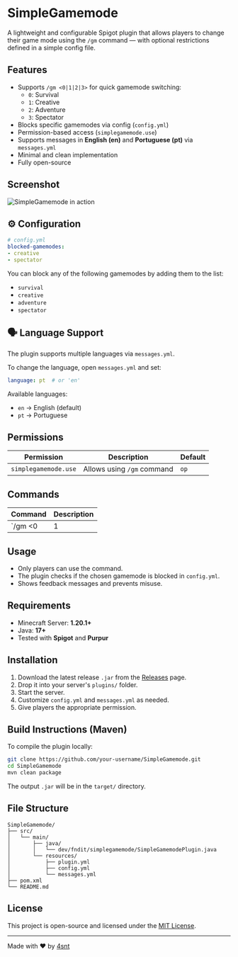 # SimpleGamemode

A lightweight and configurable Spigot plugin that allows players to change their game mode using the `/gm` command — with optional restrictions defined in a simple config file.

## Features

- Supports `/gm <0|1|2|3>` for quick gamemode switching:
  - `0`: Survival
  - `1`: Creative
  - `2`: Adventure
  - `3`: Spectator
- Blocks specific gamemodes via config (`config.yml`)
- Permission-based access (`simplegamemode.use`)
- Supports messages in **English (en)** and **Portuguese (pt)** via `messages.yml`
- Minimal and clean implementation
- Fully open-source

## Screenshot

![SimpleGamemode in action](./assets/simplegamemode-demo.png) <!-- Optional image -->

## ⚙️ Configuration

```yaml
# config.yml
blocked-gamemodes:
- creative
- spectator
```

You can block any of the following gamemodes by adding them to the list:
- `survival`
- `creative`
- `adventure`
- `spectator`

## 🗣️ Language Support

The plugin supports multiple languages via `messages.yml`.

To change the language, open `messages.yml` and set:

```yaml
language: pt  # or 'en'
```

Available languages:
- `en` → English (default)
- `pt` → Portuguese

## Permissions

| Permission | Description | Default |
|--------------------------|---------------------------------|---------|
| `simplegamemode.use` | Allows using `/gm` command | `op` |

## Commands

| Command | Description |
|------------------|---------------------------------------|
| `/gm <0|1|2|3>` | Switches your game mode |

## Usage

- Only players can use the command.
- The plugin checks if the chosen gamemode is blocked in `config.yml`.
- Shows feedback messages and prevents misuse.

## Requirements

- Minecraft Server: **1.20.1+**
- Java: **17+**
- Tested with **Spigot** and **Purpur**

## Installation

1. Download the latest release `.jar` from the [Releases](https://github.com/your-username/SimpleGamemode/releases) page.
2. Drop it into your server's `plugins/` folder.
3. Start the server.
4. Customize `config.yml` and `messages.yml` as needed.
5. Give players the appropriate permission.

## Build Instructions (Maven)

To compile the plugin locally:

```bash
git clone https://github.com/your-username/SimpleGamemode.git
cd SimpleGamemode
mvn clean package
```

The output `.jar` will be in the `target/` directory.

## File Structure

```
SimpleGamemode/
├── src/
│   └── main/
│       ├── java/
│       │   └── dev/fndit/simplegamemode/SimpleGamemodePlugin.java
│       └── resources/
│           ├── plugin.yml
│           ├── config.yml
│           └── messages.yml
├── pom.xml
└── README.md
```

## License

This project is open-source and licensed under the [MIT License](LICENSE).

---

Made with ❤️ by [4snt](https://github.com/4snt)
